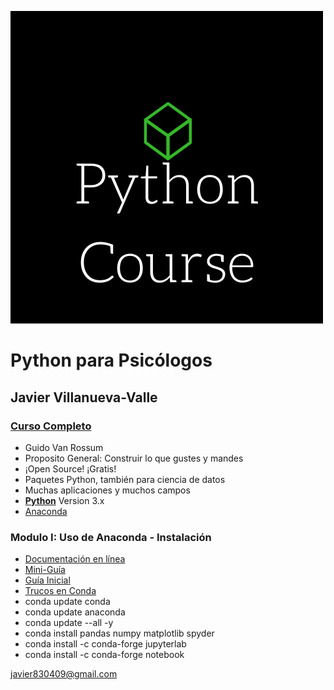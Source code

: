 ![PsyPy](https://github.com/Sivlemx/Intro-Python-DataScience/raw/master/Python%20Course.png)

# Python para Psicólogos
## Javier Villanueva-Valle
### [Curso Completo](https://github.com/Sivlemx/Intro-Python-DataScience)

* Guido Van Rossum
* Proposito General: Construir lo que gustes y mandes
* ¡Open Source! ¡Gratis!
* Paquetes Python, también para ciencia de datos
* Muchas aplicaciones y muchos campos
* [**Python**](https://www.python.org/) Version 3.x 
* [Anaconda](https://www.anaconda.com/products/individual)

### Modulo I: Uso de Anaconda - Instalación
* [Documentación en línea](https://docs.anaconda.com/anaconda/user-guide/getting-started/)
* [Mini-Guía](/Users/javier/Documents/GitHub/Intro-Python-DataScience/Anaconda-Starter-Guide.pdf)
* [Guía Inicial](https://conda.io/projects/conda/en/latest/user-guide/getting-started.html)
* [Trucos en Conda](/Users/javier/Documents/GitHub/Intro-Python-DataScience/conda-cheatsheet.pdf)
* conda update conda
* conda update anaconda
* conda update --all -y
* conda install pandas numpy matplotlib spyder
* conda install -c conda-forge jupyterlab
* conda install -c conda-forge notebook


<javier830409@gmail.com>